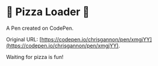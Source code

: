 # 🍕 Pizza Loader 🍕

A Pen created on CodePen.

Original URL: [https://codepen.io/chrisgannon/pen/xmgjYY](https://codepen.io/chrisgannon/pen/xmgjYY).

Waiting for pizza is fun!